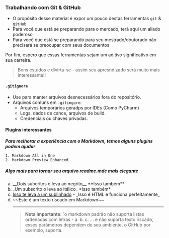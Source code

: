 ### Trabalhando com Git & GitHub

- O propósito desse material é expor um pouco destas ferramentas `git` & `gitHub`
- Para você que está se preparando para o mercado, terá aqui um aliado poderoso
- Para você que está se preparando para seu mestrado/doutorado não precisará se preocupar com seus documentos

Por fim, espero que essas ferramentas sejam um aditivo significativo em sua carreira.

>Bons estudos e divirta-se - assim seu apresndizado será muito mais interessante!!

#### `.gitignore`

- Use para manter arquivos desnecessários fora do repositório.
- Arquivos comuns em `.gitingore`:
  - Arquivos temporários geradps por IDEs (Como PyCharm)
  - Logs, dados de cahce, arquivos de build.
  - Credenciais ou chaves privadas.

#### Plugins interessantes

___Para melhorar a experiência com o Markdown, temos alguns plugins podem ajudar___

    1. Markdown All in One
    2. Markdown Preview Enhanced

##### Algo mais para tornar seu arquivo readme.mde mais elegante

<ol type="a">
  <li>__Dois subcritos o leva ao negrito__ **Isso também**</li>
  <li>_Um subscrito o leva ao itálico_  *Isso também*</li>
  <li><u>Isso te leva a um sublinhado</u> - _Isso é HTML e funciona perfeitamente_</li>
  <li>~~Este é um texto riscado em Markdown~~</li>

---
>__Nota importante:__ `o markdown padrão não suporta listas ordenadas com letras - a. b. c. ... e não suporta texto riscado, esses parâmetros dependem do seu ambiente, o GitHub por exemplo, suporta.
